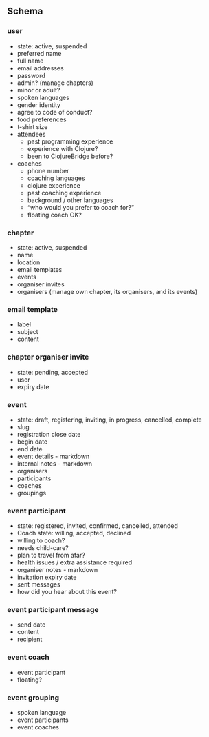 ## Schema

### user

- state: active, suspended
- preferred name
- full name
- email addresses
- password
- admin? (manage chapters)
- minor or adult?
- spoken languages
- gender identity
- agree to code of conduct?
- food preferences
- t-shirt size
- attendees
  - past programming experience
  - experience with Clojure?
  - been to ClojureBridge before?
- coaches
  - phone number
  - coaching languages
  - clojure experience
  - past coaching experience
  - background / other languages
  - “who would you prefer to coach for?”
  - floating coach OK?

### chapter

- state: active, suspended
- name
- location
- email templates
- events
- organiser invites
- organisers (manage own chapter, its organisers, and its events)

### email template

- label
- subject
- content

### chapter organiser invite

- state: pending, accepted
- user
- expiry date

### event

- state: draft, registering, inviting, in progress, cancelled, complete
- slug
- registration close date
- begin date
- end date
- event details - markdown
- internal notes - markdown
- organisers
- participants
- coaches
- groupings

### event participant

- state: registered, invited, confirmed, cancelled, attended
- Coach state: willing, accepted, declined
- willing to coach?
- needs child-care?
- plan to travel from afar?
- health issues / extra assistance required
- organiser notes - markdown
- invitation expiry date
- sent messages
- how did you hear about this event?

### event participant message

- send date
- content
- recipient

### event coach

- event participant
- floating?

### event grouping

- spoken language
- event participants
- event coaches
